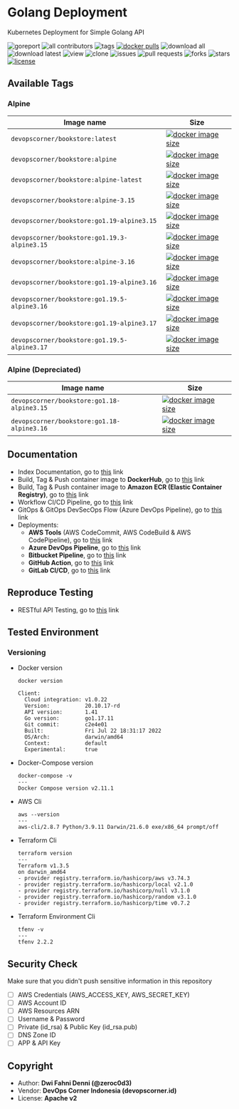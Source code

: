 # Golang Deployment

Kubernetes Deployment for Simple Golang API

![goreport](https://goreportcard.com/badge/github.com/devopscorner/golang-deployment)
![all contributors](https://img.shields.io/github/contributors/devopscorner/golang-deployment)
![tags](https://img.shields.io/github/v/tag/devopscorner/golang-deployment?sort=semver)
[![docker pulls](https://img.shields.io/docker/pulls/devopscorner/bookstore.svg)](https://hub.docker.com/r/devopscorner/bookstore/)
![download all](https://img.shields.io/github/downloads/devopscorner/golang-deployment/total.svg)
![download latest](https://img.shields.io/github/downloads/devopscorner/golang-deployment/3.1/total)
![view](https://views.whatilearened.today/views/github/devopscorner/golang-deployment.svg)
![clone](https://img.shields.io/badge/dynamic/json?color=success&label=clone&query=count&url=https://github.com/devopscorner/golang-deployment/blob/master/clone.json?raw=True&logo=github)
![issues](https://img.shields.io/github/issues/devopscorner/golang-deployment)
![pull requests](https://img.shields.io/github/issues-pr/devopscorner/golang-deployment)
![forks](https://img.shields.io/github/forks/devopscorner/golang-deployment)
![stars](https://img.shields.io/github/stars/devopscorner/golang-deployment)
[![license](https://img.shields.io/github/license/devopscorner/golang-deployment)](https://img.shields.io/github/license/devopscorner/golang-deployment)

## Available Tags

### Alpine

| Image name | Size |
|------------|------|
| `devopscorner/bookstore:latest` | [![docker image size](https://img.shields.io/docker/image-size/devopscorner/bookstore/latest.svg?label=Image%20size&logo=docker)](https://hub.docker.com/repository/docker/devopscorner/bookstore/tags?page=1&ordering=last_updated&name=latest) |
| `devopscorner/bookstore:alpine` | [![docker image size](https://img.shields.io/docker/image-size/devopscorner/bookstore/alpine.svg?label=Image%20size&logo=docker)](https://hub.docker.com/repository/docker/devopscorner/bookstore/tags?page=1&ordering=last_updated&name=alpine) |
| `devopscorner/bookstore:alpine-latest` | [![docker image size](https://img.shields.io/docker/image-size/devopscorner/bookstore/alpine-latest.svg?label=Image%20size&logo=docker)](https://hub.docker.com/repository/docker/devopscorner/bookstore/tags?page=1&ordering=last_updated&name=alpine-latest) |
| `devopscorner/bookstore:alpine-3.15` | [![docker image size](https://img.shields.io/docker/image-size/devopscorner/bookstore/alpine-3.15.svg?label=Image%20size&logo=docker)](https://hub.docker.com/repository/docker/devopscorner/bookstore/tags?page=1&ordering=last_updated&name=alpine-3.15) |
| `devopscorner/bookstore:go1.19-alpine3.15` | [![docker image size](https://img.shields.io/docker/image-size/devopscorner/bookstore/go1.19-alpine3.15.svg?label=Image%20size&logo=docker)](https://hub.docker.com/repository/docker/devopscorner/bookstore/tags?page=1&ordering=last_updated&name=go1.19-alpine3.15) |
| `devopscorner/bookstore:go1.19.3-alpine3.15` | [![docker image size](https://img.shields.io/docker/image-size/devopscorner/bookstore/go1.19.3-alpine3.15.svg?label=Image%20size&logo=docker)](https://hub.docker.com/repository/docker/devopscorner/bookstore/tags?page=1&ordering=last_updated&name=go1.19.3-alpine3.15) |
| `devopscorner/bookstore:alpine-3.16` | [![docker image size](https://img.shields.io/docker/image-size/devopscorner/bookstore/alpine-3.15.svg?label=Image%20size&logo=docker)](https://hub.docker.com/repository/docker/devopscorner/bookstore/tags?page=1&ordering=last_updated&name=alpine-3.16) |
| `devopscorner/bookstore:go1.19-alpine3.16` | [![docker image size](https://img.shields.io/docker/image-size/devopscorner/bookstore/go1.19-alpine3.16.svg?label=Image%20size&logo=docker)](https://hub.docker.com/repository/docker/devopscorner/bookstore/tags?page=1&ordering=last_updated&name=go1.19-alpine3.16) |
| `devopscorner/bookstore:go1.19.5-alpine3.16` | [![docker image size](https://img.shields.io/docker/image-size/devopscorner/bookstore/go1.19.5-alpine3.16.svg?label=Image%20size&logo=docker)](https://hub.docker.com/repository/docker/devopscorner/bookstore/tags?page=1&ordering=last_updated&name=go1.19.5-alpine3.16) |
| `devopscorner/bookstore:go1.19-alpine3.17` | [![docker image size](https://img.shields.io/docker/image-size/devopscorner/bookstore/go1.19-alpine3.17.svg?label=Image%20size&logo=docker)](https://hub.docker.com/repository/docker/devopscorner/bookstore/tags?page=1&ordering=last_updated&name=go1.19-alpine3.17) |
| `devopscorner/bookstore:go1.19.5-alpine3.17` | [![docker image size](https://img.shields.io/docker/image-size/devopscorner/bookstore/go1.19.5-alpine3.17.svg?label=Image%20size&logo=docker)](https://hub.docker.com/repository/docker/devopscorner/bookstore/tags?page=1&ordering=last_updated&name=go1.19.5-alpine3.17) |


### Alpine (Depreciated)
| Image name | Size |
|------------|------|
| `devopscorner/bookstore:go1.18-alpine3.15` | [![docker image size](https://img.shields.io/docker/image-size/devopscorner/bookstore/go1.18-alpine3.15.svg?label=Image%20size&logo=docker)](https://hub.docker.com/repository/docker/devopscorner/bookstore/tags?page=1&ordering=last_updated&name=go1.18-alpine3.15) |
| `devopscorner/bookstore:go1.18-alpine3.16` | [![docker image size](https://img.shields.io/docker/image-size/devopscorner/bookstore/go1.18-alpine3.16.svg?label=Image%20size&logo=docker)](https://hub.docker.com/repository/docker/devopscorner/bookstore/tags?page=1&ordering=last_updated&name=go1.18-alpine3.16) |


## Documentation

- Index Documentation, go to [this](docs/README.md) link
- Build, Tag & Push container image to **DockerHub**, go to [this](docs/container-bookstore-dockerhub.md) link
- Build, Tag & Push container image to **Amazon ECR (Elastic Container Registry)**, go to [this](docs/container-bookstore-ecr.md) link
- Workflow CI/CD Pipeline, go to [this](docs/workflow-cicd-bookstore-pipeline.md) link
- GitOps & GitOps DevSecOps Flow (Azure DevOps Pipeline), go to [this](docs/gitops-devsecops-flow-azure.md) link
- Deployments:
  - **AWS Tools** (AWS CodeCommit, AWS CodeBuild & AWS CodePipeline), go to [this](docs/deployment-aws-tools.md) link
  - **Azure DevOps Pipeline**, go to [this](docs/deployment-azure-devops.md) link
  - **Bitbucket Pipeline**, go to [this](docs/deployment-bitbucket.md) link
  - **GitHub Action**, go to [this](docs/deployment-github.md) link
  - **GitLab CI/CD**, go to [this](docs/deployment-gitlab.md) link

## Reproduce Testing

- RESTful API Testing, go to [this](docs/test-restful-api.md) link

## Tested Environment

### Versioning

- Docker version

  ```
  docker version

  Client:
    Cloud integration: v1.0.22
    Version:           20.10.17-rd
    API version:       1.41
    Go version:        go1.17.11
    Git commit:        c2e4e01
    Built:             Fri Jul 22 18:31:17 2022
    OS/Arch:           darwin/amd64
    Context:           default
    Experimental:      true
  ```

- Docker-Compose version

  ```
  docker-compose -v
  ---
  Docker Compose version v2.11.1
  ```

- AWS Cli

  ```
  aws --version
  ---
  aws-cli/2.8.7 Python/3.9.11 Darwin/21.6.0 exe/x86_64 prompt/off
  ```

- Terraform Cli

  ```
  terraform version
  ---
  Terraform v1.3.5
  on darwin_amd64
  - provider registry.terraform.io/hashicorp/aws v3.74.3
  - provider registry.terraform.io/hashicorp/local v2.1.0
  - provider registry.terraform.io/hashicorp/null v3.1.0
  - provider registry.terraform.io/hashicorp/random v3.1.0
  - provider registry.terraform.io/hashicorp/time v0.7.2
  ```

- Terraform Environment Cli

  ```
  tfenv -v
  ---
  tfenv 2.2.2
  ```

## Security Check

Make sure that you didn't push sensitive information in this repository

- [ ] AWS Credentials (AWS_ACCESS_KEY, AWS_SECRET_KEY)
- [ ] AWS Account ID
- [ ] AWS Resources ARN
- [ ] Username & Password
- [ ] Private (id_rsa) & Public Key (id_rsa.pub)
- [ ] DNS Zone ID
- [ ] APP & API Key

## Copyright

- Author: **Dwi Fahni Denni (@zeroc0d3)**
- Vendor: **DevOps Corner Indonesia (devopscorner.id)**
- License: **Apache v2**
